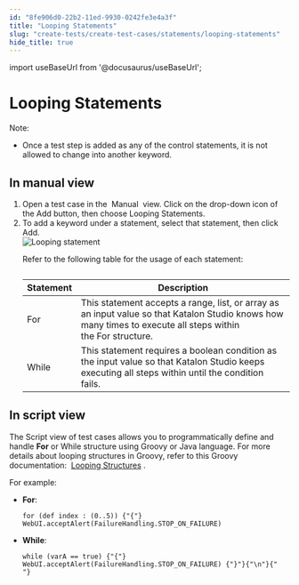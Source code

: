 ```yaml
---
id: "8fe906d0-22b2-11ed-9930-0242fe3e4a3f"
title: "Looping Statements"
slug: "create-tests/create-test-cases/statements/looping-statements"
hide_title: true
---
```

import useBaseUrl from '@docusaurus/useBaseUrl';


# <a id="concept-500" class="anchor_top_offset"/><a id="ariaid-title1" class="anchor_top_offset"/>Looping Statements

<div xmlns="http://www.w3.org/1999/xhtml" className="p"><div className="note note note_note"><span className="note__title">Note:</span> <ul className="ul"><li className="li"><p className="p">Once a test step is added as any of the control statements, it is not allowed to change into another keyword.</p></li></ul></div></div>

## <a id="task-4256" class="anchor_top_offset"/>In manual view

<ol xmlns="http://www.w3.org/1999/xhtml" className="ol steps"><li className="li step stepexpand"><span className="ph cmd">Open a test case in the&nbsp; <span className="ph uicontrol">Manual</span> &nbsp;view. Click on the drop-down icon of the <span className="ph uicontrol">Add</span> button, then choose <span className="ph uicontrol">Looping Statements</span>. </span></li><li className="li step stepexpand"><span className="ph cmd">To add a keyword under a statement, select that statement, then click <span className="ph uicontrol">Add</span>.</span><div className="itemgroup info"><img className="image" width={600} src={useBaseUrl("/8fd5a5e0-22b2-11ed-9930-0242fe3e4a3f.png")} alt="Looping statement" /><p className="p">Refer to the following table for the usage of each statement:</p><div className="p"><table className="table anchor_top_offset" id="task-4256__7d3d7a0e-db3b-493d-a700-0873e2807179"><caption /><colgroup><col /><col /></colgroup><thead className="thead"><tr className><th className="entry anchor_top_offset" id="task-4256__7d3d7a0e-db3b-493d-a700-0873e2807179__entry__1">Statement</th><th className="entry anchor_top_offset" id="task-4256__7d3d7a0e-db3b-493d-a700-0873e2807179__entry__2">Description</th></tr></thead><tbody className="tbody"><tr className><td className="entry" headers="task-4256__7d3d7a0e-db3b-493d-a700-0873e2807179__entry__1 task-4256__7d3d7a0e-db3b-493d-a700-0873e2807179__entry__2 ">For</td><td className="entry" headers="task-4256__7d3d7a0e-db3b-493d-a700-0873e2807179__entry__1 task-4256__7d3d7a0e-db3b-493d-a700-0873e2807179__entry__2 ">This statement accepts a range, list, or array as an input value so that Katalon Studio knows how many times to execute all steps within the&nbsp;<span className="ph uicontrol">For</span>&nbsp;structure.</td></tr><tr className><td className="entry" headers="task-4256__7d3d7a0e-db3b-493d-a700-0873e2807179__entry__1 task-4256__7d3d7a0e-db3b-493d-a700-0873e2807179__entry__2 ">While</td><td className="entry" headers="task-4256__7d3d7a0e-db3b-493d-a700-0873e2807179__entry__1 task-4256__7d3d7a0e-db3b-493d-a700-0873e2807179__entry__2 ">This statement requires a boolean condition as the input value so that <span className="ph">Katalon Studio</span> keeps executing all steps within until the condition fails.</td></tr></tbody></table></div></div></li></ol> 

## <a id="task-308" class="anchor_top_offset"/>In script view

<section xmlns="http://www.w3.org/1999/xhtml" className="section context"><p className="p">The <span className="ph uicontrol">Script</span> view of test cases allows you to programmatically define and handle <strong className="ph b">For</strong> or <span className="ph uicontrol">While</span> structure using Groovy or Java language. For more details about looping structures in Groovy, refer to this Groovy documentation:&nbsp; <a className="xref j-external-link" href="http://groovy-lang.org/semantics.html#_looping_structures" target="_blank">Looping Structures</a> . </p></section> 
<div xmlns="http://www.w3.org/1999/xhtml" className="li step p"><span className="ph cmd">For example:</span><div className="itemgroup info"><ul className="ul"><li className="li"><p className="p"><strong className="ph b">For</strong>:</p><div className="p"><pre className="pre codeblock"><code>for (def index : (0..5)) {"{"} WebUI.acceptAlert(FailureHandling.STOP_ON_FAILURE)</code></pre></div></li></ul><div className="p"><ul className="ul"><li className="li"><p className="p"><strong className="ph b">While</strong>:</p><div className="p"><pre className="pre codeblock"><code>while (varA == true) {"{"} WebUI.acceptAlert(FailureHandling.STOP_ON_FAILURE) {"}"}{"\n"}{"            "}</code></pre></div></li></ul></div></div></div>

